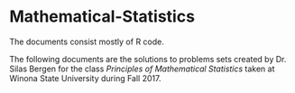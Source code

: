 # Mathematical-Statistics
The documents consist mostly of R code.

The following documents are the solutions to problems sets created by Dr. Silas Bergen for the class *Principles of Mathematical Statistics* taken at Winona State University during Fall 2017.
